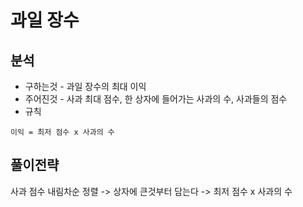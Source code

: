# 과일 장수
## 분석
- 구하는것 - 과일 장수의 최대 이익
- 주어진것 - 사과 최대 점수, 한 상자에 들어가는 사과의 수, 사과들의 점수
- 규칙
```
이익 = 최저 점수 x 사과의 수
```

## 풀이전략
사과 점수 내림차순 정렬 -> 상자에 큰것부터 담는다 -> 최저 점수 x 사과의 수
